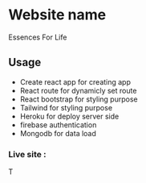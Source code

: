 # Website name 
Essences For Life 



## Usage
* Create react app for creating app
* React route for dynamicly set route
* React bootstrap for styling purpose
* Tailwind for styling purpose
* Heroku for deploy server side
* firebase authentication
* Mongodb for data load

### Live site :
T
